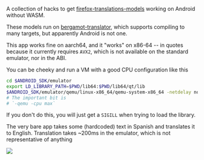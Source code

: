 A collection of hacks to get [firefox-translations-models](https://github.com/mozilla/firefox-translations-models/tree/main) working on Android without WASM.

These models run on [bergamot-translator](https://github.com/browsermt/bergamot-translator), which supports compiling to many targets, but apparently Android is not one.

This app works fine on aarch64, and it "works" on x86-64 -- in quotes because it currently requires `AVX2`, which is not available on the standard emulator, nor in the ABI.

You can be cheeky and run a VM with a good CPU configuration like this

```bash
cd $ANDROID_SDK/emulator
export LD_LIBRARY_PATH=$PWD/lib64:$PWD/lib64/qt/lib
$ANDROID_SDK/emulator/qemu/linux-x86_64/qemu-system-x86_64 -netdelay none -netspeed full -avd Medium_Phone_API_35 -qt-hide-window -grpc-use-token -idle-grpc-timeout 300 -qemu -cpu max
# The important bit is
# `-qemu -cpu max`
```

If you don't do this, you will just get a `SIGILL` when trying to load the library.


The very bare app takes some (hardcoded) text in Spanish and translates it to English. Translation takes ~200ms in the emulator, which is not representative of anything

![](https://raw.github.com/davidventura/firefox-translator/master/screenshots/app-dark.png)
